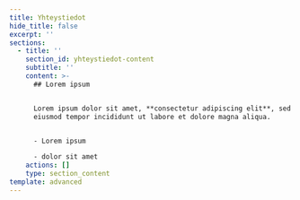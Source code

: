 ```yaml
---
title: Yhteystiedot
hide_title: false
excerpt: ''
sections:
  - title: ''
    section_id: yhteystiedot-content
    subtitle: ''
    content: >-
      ## Lorem ipsum


      Lorem ipsum dolor sit amet, **consectetur adipiscing elit**, sed do
      eiusmod tempor incididunt ut labore et dolore magna aliqua.


      - Lorem ipsum

      - dolor sit amet
    actions: []
    type: section_content
template: advanced
---
```

